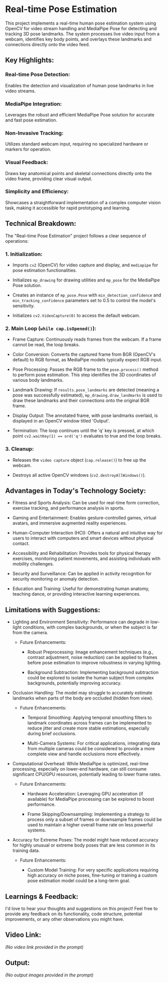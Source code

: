 # Real-time Pose Estimation

This project implements a real-time human pose estimation system using OpenCV for video stream handling and MediaPipe Pose for detecting and tracking 3D pose landmarks. The system processes live video input from a webcam, identifies key body points, and overlays these landmarks and connections directly onto the video feed.


## Key Highlights:

### Real-time Pose Detection:
Enables the detection and visualization of human pose landmarks in live video streams.

### MediaPipe Integration:
Leverages the robust and efficient MediaPipe Pose solution for accurate and fast pose estimation.

### Non-Invasive Tracking:
Utilizes standard webcam input, requiring no specialized hardware or markers for operation.

### Visual Feedback:
Draws key anatomical points and skeletal connections directly onto the video frame, providing clear visual output.

### Simplicity and Efficiency:
Showcases a straightforward implementation of a complex computer vision task, making it accessible for rapid prototyping and learning.

## Technical Breakdown:
The "Real-time Pose Estimation" project follows a clear sequence of operations:

### 1. Initialization:

* Imports `cv2` (OpenCV) for video capture and display, and `mediapipe` for pose estimation functionalities.

* Initializes `mp_drawing` for drawing utilities and `mp_pose` for the MediaPipe Pose solution.

* Creates an instance of `mp_pose.Pose` with `min_detection_confidence` and `min_tracking_confidence` parameters set to 0.5 to control the model's sensitivity.

* Initializes `cv2.VideoCapture(0)` to access the default webcam.

### 2. Main Loop (`while cap.isOpened()`):

* Frame Capture: Continuously reads frames from the webcam. If a frame cannot be read, the loop breaks.

* Color Conversion: Converts the captured frame from BGR (OpenCV's default) to RGB format, as MediaPipe models typically expect RGB input.

* Pose Processing: Passes the RGB frame to the `pose.process()` method to perform pose estimation. This step identifies the 3D coordinates of various body landmarks.

* Landmark Drawing: If `results.pose_landmarks` are detected (meaning a pose was successfully estimated), `mp_drawing.draw_landmarks` is used to draw these landmarks and their connections onto the original BGR frame.

* Display Output: The annotated frame, with pose landmarks overlaid, is displayed in an OpenCV window titled 'Output'.

* Termination: The loop continues until the 'q' key is pressed, at which point `cv2.waitKey(1) == ord('q')` evaluates to true and the loop breaks.

### 3. Cleanup:
* Releases the `video capture` object (`cap.release()`) to free up the webcam.

* Destroys all active OpenCV windows (`cv2.destroyAllWindows()`).

## Advantages in Today's Technology Society:
* Fitness and Sports Analysis: Can be used for real-time form correction, exercise tracking, and performance analysis in sports.

* Gaming and Entertainment: Enables gesture-controlled games, virtual avatars, and immersive augmented reality experiences.

* Human-Computer Interaction (HCI): Offers a natural and intuitive way for users to interact with computers and smart devices without physical contact.

* Accessibility and Rehabilitation: Provides tools for physical therapy exercises, monitoring patient movements, and assisting individuals with mobility challenges.

* Security and Surveillance: Can be applied in activity recognition for security monitoring or anomaly detection.

* Education and Training: Useful for demonstrating human anatomy, teaching dance, or providing interactive learning experiences.

## Limitations with Suggestions:
* Lighting and Environment Sensitivity: Performance can degrade in low-light conditions, with complex backgrounds, or when the subject is far from the camera.

  * Future Enhancements:

    * Robust Preprocessing: Image enhancement techniques (e.g., contrast adjustment, noise reduction) can be applied to frames before pose estimation to improve robustness in varying lighting.

    * Background Subtraction: Implementing background subtraction could be explored to isolate the human subject from complex backgrounds, potentially improving accuracy.

* Occlusion Handling: The model may struggle to accurately estimate landmarks when parts of the body are occluded (hidden from view).

  * Future Enhancements:

    * Temporal Smoothing: Applying temporal smoothing filters to landmark coordinates across frames can be implemented to reduce jitter and create more stable estimations, especially during brief occlusions.

    * Multi-Camera Systems: For critical applications, integrating data from multiple cameras could be considered to provide a more complete view and handle occlusions more effectively.

* Computational Overhead: While MediaPipe is optimized, real-time processing, especially on lower-end hardware, can still consume significant CPU/GPU resources, potentially leading to lower frame rates.

  * Future Enhancements:

    * Hardware Acceleration: Leveraging GPU acceleration (if available) for MediaPipe processing can be explored to boost performance.

    * Frame Skipping/Downsampling: Implementing a strategy to process only a subset of frames or downsample frames could be used to maintain a higher overall frame rate on less powerful systems.

* Accuracy for Extreme Poses: The model might have reduced accuracy for highly unusual or extreme body poses that are less common in its training data.

  * Future Enhancements:

    * Custom Model Training: For very specific applications requiring high accuracy on niche poses, fine-tuning or training a custom pose estimation model could be a long-term goal.

## Learnings & Feedback:
I'd love to hear your thoughts and suggestions on this project! Feel free to provide any feedback on its functionality, code structure, potential improvements, or any other observations you might have.

## Video Link:
*(No video link provided in the prompt)*

## Output:
*(No output images provided in the prompt)*
